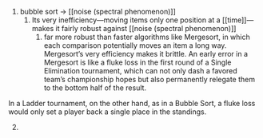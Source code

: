1. bubble sort → [[noise (spectral phenomenon)]]
	1. Its very inefficiency—moving items only one position at a [[time]]—makes it fairly robust against [[noise (spectral phenomenon)]]
		1. far more robust than faster algorithms like Mergesort, in which each comparison potentially moves an item a long way. Mergesort’s very efficiency makes it brittle. An early error in a Mergesort is like a fluke loss in the first round of a Single Elimination tournament, which can not only dash a favored team’s championship hopes but also permanently relegate them to the bottom half of the result.

In a Ladder tournament, on the other hand, as in a Bubble Sort, a fluke loss would only set a player back a single place in the standings.

2. 